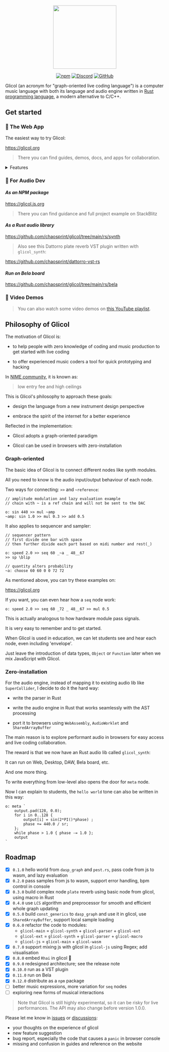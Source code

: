 <div align="center">
  <br />
  <p>
    <a href="https://glicol.org"><img src="https://github.com/chaosprint/glicol/raw/main/logo.png" width="200" /></a>
  </p>
</div>

<div align="center">
  <a href="https://npmjs.com/glicol" target="_blank"><img alt="npm" src="https://img.shields.io/npm/v/glicol"></a>
  <a href="https://discord.gg/JpzgkZBj" target="_blank"><img alt="Discord" src="https://img.shields.io/discord/963514061528662046"></a>
  <a href="https://github.com/chaosprint/glicol/blob/main/LICENSE"><img alt="GitHub" src="https://img.shields.io/github/license/chaosprint/glicol"></a>
</div>

Glicol (an acronym for "graph-oriented live coding language") is a computer music language with both its language and audio engine written in [Rust programming language](https://www.rust-lang.org/), a modern alternative to C/C++.

<!-- Glicol can be used for:
- live coding performance, either in browsers with your friends or in a VST plugin(experimental)
- education of electronic music, DSP and coding
- audio/music app development in browsers, [either CDN or NPM](https://github.com/chaosprint/glicol/tree/main/js)
- Rust audio library, running on Web, Desktop, [DAW](https://github.com/chaosprint/glicol/tree/main/rs/vst), [Bela](https://github.com/chaosprint/glicol/tree/main/rs/bela), etc. -->

## Get started

### 🚀 The Web App
 
The easiest way to try Glicol:

https://glicol.org

> There you can find guides, demos, docs, and apps for collaboration.

<details>
  <summary>Features</summary>
  
  - Near-native, garbage-collection-free and memory-safe real-time audio in web browsers
  
  - Quick reference in consoles with `alt-d`
  
  - The web app automatically loads samples; you can also drag and drop local samples in the browser editor
  
  - Robust error handling: error reported in console, but previous music will continue!
  
  - Mix JavaScript code to create visuals with Hydra synth made by @ojack
  
  - What you see is what you get, i.e. declarative programmering for both code writing and executing: no need to select anything, just change the code and update, Glicol engine will use `LCS` algorithm to handle adding, updating and removing
  
  - Decentralised collaboration using `yjs` and a unique `be-ready` mechanism
</details>

### 🎁 For Audio Dev

#### *As an NPM package*

https://glicol.js.org

> There you can find guidance and full project example on StackBlitz

#### *As a Rust audio library*

https://github.com/chaosprint/glicol/tree/main/rs/synth

> Also see this Dattorro plate reverb VST plugin written with `glicol_synth`:

https://github.com/chaosprint/dattorro-vst-rs

#### *Run on Bela board*

https://github.com/chaosprint/glicol/tree/main/rs/bela

### 👀 Video Demos

> You can also watch some video demos on [this YouTube playlist](https://youtube.com/playlist?list=PLT4REhRBWaOOrLQxCg5Uw97gEpN-woo1c).

## Philosophy of Glicol

The motivation of Glicol is:

- to help people with zero knowledge of coding and music production to get started with live coding

- to offer experienced music coders a tool for quick prototyping and hacking

In [NIME community](https://nime.org/), it is known as: 
> low entry fee and high ceilings

This is Glicol's philosophy to approach these goals:

- design the language from a new instrument design perspective

- embrace the spirit of the internet for a better experience

Reflected in the implementation:

- Glicol adopts a graph-oriented paradigm

- Glicol can be used in browsers with zero-installation

### Graph-oriented

The basic idea of Glicol is to connect different nodes like synth modules.

All you need to know is the audio input/output behaviour of each node.

Two ways for connecting: `>>` and `~reference`:
```
// amplitude modulation and lazy evaluation example
// chain with ~ is a ref chain and will not be sent to the DAC

o: sin 440 >> mul ~amp
~amp: sin 1.0 >> mul 0.3 >> add 0.5
```
<!-- Sometimes, constraints make it easier to learn and use. -->

It also applies to sequencer and sampler:
```
// sequencer pattern
// first divide one bar with space
// then further divide each part based on midi number and rest(_)

o: speed 2.0 >> seq 60 _~a _ 48__67
>> sp \blip

// quantity alters probability
~a: choose 60 60 0 0 72 72
```

As mentioned above, you can try these examples on:

https://glicol.org

If you want, you can even hear how a `seq` node work:
```
o: speed 2.0 >> seq 60 _72 _ 48__67 >> mul 0.5
```

This is actually analogous to how hardware module pass signals.

It is very easy to remember and to get started.

When Glicol is used in education, we can let students see and hear each node, even including 'envelope'.

Just leave the introduction of data types, `Object` or `Function` later when we mix JavaScript with Glicol.

### Zero-installation

For the audio engine, instead of mapping it to existing audio lib like `SuperCollider`, I decide to do it the hard way:

- write the parser in Rust

- write the audio engine in Rust that works seamlessly with the AST processing

- port it to browsers using `WebAssembly`, `AudioWorklet` and `SharedArrayBuffer`

The main reason is to explore performant audio in browsers for easy access and live coding collaboration.

The reward is that we now have an Rust audio lib called `glicol_synth`:

It can run on Web, Desktop, DAW, Bela board, etc.

And one more thing.

To write everything from low-level also opens the door for `meta` node.

Now I can explain to students, the `hello world` tone can also be written in this way:
```
o: meta `
    output.pad(128, 0.0);
    for i in 0..128 {
        output[i] = sin(2*PI()*phase) ;
        phase += 440.0 / sr;
    };
    while phase > 1.0 { phase -= 1.0 };
    output
`
```

## Roadmap

- [x] `0.1.0` hello world from `dasp_graph` and `pest.rs`, pass code from js to wasm, and lazy evaluation
- [x] `0.2.0` pass samples from js to wasm, support error handling, bpm control in console
- [x] `0.3.0` build complex node `plate` reverb using basic node from glicol, using macro in Rust
- [x] `0.4.0` use `LCS` algorithm and preprocessor for smooth and efficient whole graph updating
- [x] `0.5.0` build `const_generics` to `dasp_graph` and use it in glicol, use `SharedArrayBuffer`, support local sample loading
- [x] `0.6.0` refactor the code to modules: 
    - `glicol-main` = `glicol-synth` + `glicol-parser` + `glicol-ext`
    - `glicol-ext` = `glicol-synth` + `glicol-parser` + `glicol-macro`
    - `glicol-js` = `glicol-main` + `glicol-wasm`
- [x] `0.7.0` support mixing js with glicol in `glicol-js` using Regex; add visualisation
- [x] `0.8.0` embed `Rhai` in glicol 🎉
- [x] `0.9.0` redesigned architecture; see the release note
- [x] `0.10.0` run as a VST plugin
- [x] `0.11.0` run on Bela
- [x] `0.12.0` distribute as a `npm` package
- [ ] better music expressions, more variation for `seq` nodes
- [ ] exploring new forms of musical interactions
<!-- - [ ] midi support? used in vst? -->
<!-- - [ ] examples for web audio, vst, bela, etc. -->

> Note that Glicol is still highly experimental, so it can be risky for live performances. 
> The API may also change before version 1.0.0.

Please let me know in [issues](https://github.com/chaosprint/glicol/issues) or [discussions](https://github.com/chaosprint/glicol/discussions):
- your thoughts on the experience of glicol
- new feature suggestion
- bug report, especially the code that causes a `panic` in browser console
- missing and confusion in guides and reference on the website
